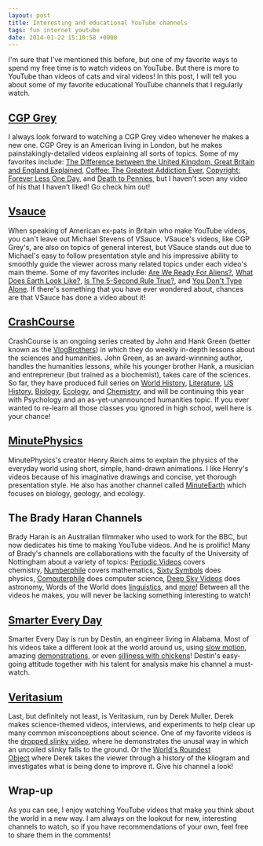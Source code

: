 ```yaml
---
layout: post
title: Interesting and educational YouTube channels
tags: fun internet youtube
date: 2014-01-22 15:10:58 +0000
---
```


I'm sure that I've mentioned this before, but one of my favorite ways to
spend my free time is to watch videos on YouTube. But there is more to
YouTube than videos of cats and viral videos! In this post, I will tell
you about some of my favorite educational YouTube channels that I
regularly watch.

<!--more-->

[CGP Grey](https://www.youtube.com/user/CGPGrey/videos)
-------------------------------------------------------

I always look forward to watching a CGP Grey video whenever he makes a
new one. CGP Grey is an American living in London, but he makes
painstakingly-detailed videos explaining all sorts of topics. Some of my
favorites include: [The Difference between the United Kingdom, Great
Britain and England
Explained](https://www.youtube.com/watch?v=rNu8XDBSn10), [Coffee: The
Greatest Addiction
Ever](https://www.youtube.com/watch?v=OTVE5iPMKLg), [Copyright: Forever
Less One Day](https://www.youtube.com/watch?v=tk862BbjWx4), and [Death
to Pennies](https://www.youtube.com/watch?v=y5UT04p5f7U), but I haven't
seen any video of his that I haven't liked! Go check him out!

[Vsauce](https://www.youtube.com/user/Vsauce/videos)
----------------------------------------------------

When speaking of American ex-pats in Britain who make YouTube videos,
you can't leave out Michael Stevens of VSauce. VSauce's videos, like CGP
Grey's, are also on topics of general interest, but VSauce stands out
due to Michael's easy to follow presentation style and his impressive
ability to smoothly guide the viewer across many related topics under
each video's main theme. Some of my favorites include: [Are We Ready For
Aliens?](https://www.youtube.com/watch?v=gCBlAAtJA54), [What Does Earth
Look Like?](https://www.youtube.com/watch?v=2lR7s1Y6Zig), [Is The
5-Second Rule True?](https://www.youtube.com/watch?v=rYXdsOEWBj0), and
[You Don't Type Alone](https://www.youtube.com/watch?v=pPXxhgdtcXs). If
there's something that you have ever wondered about, chances are that
VSauce has done a video about it!

[CrashCourse](https://www.youtube.com/user/crashcourse/videos)
--------------------------------------------------------------

CrashCourse is an ongoing series created by John and Hank Green (better
known as the [VlogBrothers](https://www.youtube.com/user/vlogbrothers))
in which they do weekly in-depth lessons about the sciences and
humanities. John Green, as an award-winnning author, handles the
humanities lessons, while his younger brother Hank, a musician and
entrepreneur (but trained as a biochemist), takes care of the sciences.
So far, they have produced full series on [World
History](https://www.youtube.com/playlist?list=PLBDA2E52FB1EF80C9), [Literature](https://www.youtube.com/playlist?list=PL8dPuuaLjXtOeEc9ME62zTfqc0h6Pe8vb), [US
History](https://www.youtube.com/playlist?list=PL8dPuuaLjXtMwmepBjTSG593eG7ObzO7s), [Biology](https://www.youtube.com/playlist?list=PL3EED4C1D684D3ADF), [Ecology](https://www.youtube.com/playlist?list=PL8dPuuaLjXtNdTKZkV_GiIYXpV9w4WxbX),
and [Chemistry](https://www.youtube.com/playlist?list=PL8dPuuaLjXtPHzzYuWy6fYEaX9mQQ8oGr),
and will be continuing this year with Psychology and an
as-yet-unannounced humanities topic. If you ever wanted to re-learn all
those classes you ignored in high school, well here is your chance!

[MinutePhysics](https://www.youtube.com/user/minutephysics/videos)
------------------------------------------------------------------

MinutePhysics's creator Henry Reich aims to explain the physics of the
everyday world using short, simple, hand-drawn animations. I like
Henry's videos because of his imaginative drawings and concise, yet
thorough presentation style. He also has another channel
called [MinuteEarth](https://www.youtube.com/user/minuteearth/videos) which
focuses on biology, geology, and ecology.

The Brady Haran Channels
------------------------

Brady Haran is an Australian filmmaker who used to work for the BBC, but
now dedicates his time to making YouTube videos. And he is prolific!
Many of Brady's channels are collaborations with the faculty of the
University of Nottingham about a variety of topics: [Periodic
Videos](https://www.youtube.com/user/periodicvideos/videos) covers
chemistry, [Numberphile](https://www.youtube.com/user/numberphile/videos) covers
mathematics, [Sixty
Symbols](https://www.youtube.com/user/sixtysymbols/videos) does
physics, [Computerphile](https://www.youtube.com/user/Computerphile/videos) does
computer science, [Deep Sky
Videos](https://www.youtube.com/DeepSky/videos) does astronomy, Words of
the World
does [linguistics](https://www.youtube.com/user/wordsoftheworld/videos),
and [more](http://periodicvideos.blogspot.co.uk/2012/06/here-are-my-channels.html)!
Between all the videos he makes, you will never be lacking something
interesting to watch!

[Smarter Every Day](https://www.youtube.com/user/destinws2/videos)
------------------------------------------------------------------

Smarter Every Day is run by Destin, an engineer living in Alabama. Most
of his videos take a different look at the world around us, using [slow
motion](https://www.youtube.com/watch?v=QJ9lNRAjTQM),
amazing [demonstrations](https://www.youtube.com/watch?v=pVEo_mckBIc),
or even [silliness with
chickens](https://www.youtube.com/watch?v=_dPlkFPowCc)! Destin's
easy-going attitude together with his talent for analysis make his
channel a must-watch.

[Veritasium](https://www.youtube.com/user/1veritasium/videos)
-------------------------------------------------------------

Last, but definitely not least, is Veritasium, run by Derek Muller.
Derek makes science-themed videos, interviews, and experiments to help
clear up many common misconceptions about science. One of my favorite
videos is the [dropped slinky
video](https://www.youtube.com/watch?v=wGIZKETKKdw), where he
demonstrates the unusal way in which an uncoiled slinky falls to the
ground. Or the [World's Roundest
Object](https://www.youtube.com/watch?v=ZMByI4s-D-Y) where Derek takes
the viewer through a history of the kilogram and investigates what is
being done to improve it. Give his channel a look!

Wrap-up
-------

As you can see, I enjoy watching YouTube videos that make you think
about the world in a new way. I am always on the lookout for new,
interesting channels to watch, so if you have recommendations of your
own, feel free to share them in the comments!
